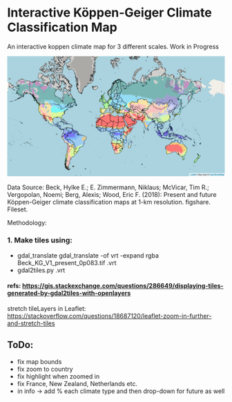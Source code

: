 # Interactive Köppen-Geiger Climate Classification Map
An interactive koppen climate map for 3 different scales. Work in Progress


![Figure 1: Current Map](images/koppengeiger_map1.png)

Data Source:
Beck, Hylke E.; E. Zimmermann, Niklaus; McVicar, Tim R.; Vergopolan, Noemi; Berg, Alexis; Wood, Eric F. (2018): Present and future Köppen-Geiger climate classification maps at 1-km resolution. figshare. Fileset.

Methodology:
### 1. Make tiles using:
* gdal_translate gdal_translate -of vrt -expand rgba Beck_KG_V1_present_0p083.tif <tileLayer>.vrt
* gdal2tiles.py <tileLayer>.vrt
#### refs: https://gis.stackexchange.com/questions/286649/displaying-tiles-generated-by-gdal2tiles-with-openlayers
stretch tileLayers in Leaflet: https://stackoverflow.com/questions/18687120/leaflet-zoom-in-further-and-stretch-tiles

## ToDo:
* fix map bounds
* fix zoom to country
* fix highlight when zoomed in
* fix France, New Zealand, Netherlands etc.
* in info -> add % each climate type and then drop-down for future as well
